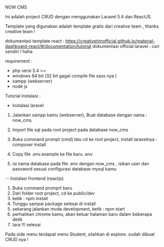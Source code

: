 NOW CMS 



Ini adalah project CRUD dengan menggunakan Laravel 5.4 dan ReactJS.

Template yang digunakan adalah template gratis dari creative team , thanks creative team !

dokumentasi template react : https://creativetimofficial.github.io/material-dashboard-react/#/documentation/tutorial
dokumentasi official laravel : cari sendiri ! haha

requirement :
- php versi 5.4 >=
- windows 64 bit (32 bit gagal compile file sass nya )
- xampp (webserver)
- node js

Tutorial instalasi :
- Instalasi laravel
1. Jalankan xampp kamu (webserver), Buat database dengan nama : now_cms
2. Import file sql pada root project pada database now_cms
3. Buka command prompt (cmd) lalu cd ke root project, install laravelnya :
   composer install

4. Copy file .env.example ke file baru .env 
5. isi nama database pada file .env dengan now_cms , isikan user dan password sesuai configurasi database mysql kamu

-- Instalasi frontend (reactjs)
1. Buka command promprt baru
2. Dari folder root project, cd ke public/dev
3. ketik : npm install
4. Tunggu sampai package selesai di install
5. sekarang jalankan mode development, ketik : npm start
6. perhatikan chrome kamu, akan keluar halaman baru dalam beberapa detik
7. tara !!! selesai

Pada side menu terdapat menu Student, silahkan di explore. sudah dibuat CRUD nya !
